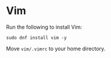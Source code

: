 # Vim

Run the following to install Vim:

```
sudo dnf install vim -y
```

Move `vim/.vimrc` to your home directory.
